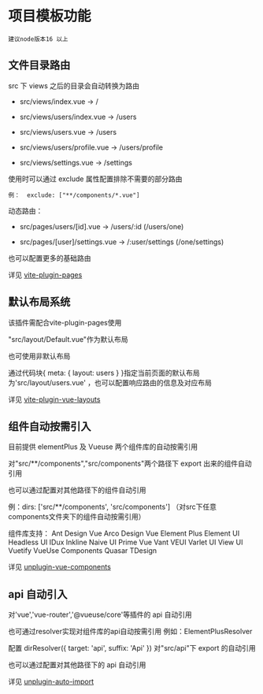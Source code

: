# 项目模板功能

    建议node版本16 以上

## 文件目录路由

src 下 views 之后的目录会自动转换为路由

- src/views/index.vue -> /

- src/views/users/index.vue -> /users

- src/views/users.vue -> /users

- src/views/users/profile.vue -> /users/profile

- src/views/settings.vue -> /settings

使用时可以通过 exclude 属性配置排除不需要的部分路由

    例：  exclude: ["**/components/*.vue"]

动态路由：

- src/pages/users/[id].vue -> /users/:id (/users/one)

- src/pages/[user]/settings.vue -> /:user/settings (/one/settings)

也可以配置更多的基础路由

详见 [vite-plugin-pages](https://github.com/hannoeru/vite-plugin-pages)

## 默认布局系统

该插件需配合vite-plugin-pages使用

"src/layout/Default.vue"作为默认布局

也可使用非默认布局

通过代码块<route>{ meta: { layout: users } }</route>指定当前页面的默认布局为'src/layout/users.vue' ，也可以配置响应路由的信息及对应布局

详见 [vite-plugin-vue-layouts](https://github.com/JohnCampionJr/vite-plugin-vue-layouts)
## 组件自动按需引入

目前提供 elementPlus 及 Vueuse 两个组件库的自动按需引用

对"src/\*\*/components","src/components"两个路径下 export 出来的组件自动引用

也可以通过配置对其他路径下的组件自动引用

例：dirs: ['src/**/components', 'src/components'] （对src下任意components文件夹下的组件自动按需引用）

组件库支持：
    Ant Design Vue
    Arco Design Vue
    Element Plus
    Element UI
    Headless UI
    IDux
    Inkline
    Naive UI
    Prime Vue
    Vant
    VEUI
    Varlet UI
    View UI
    Vuetify
    VueUse Components
    Quasar
    TDesign

详见 [unplugin-vue-components](https://github.com/antfu/unplugin-vue-components) 

## api 自动引入

对'vue','vue-router','@vueuse/core'等插件的 api 自动引用

也可通过resolver实现对组件库的api自动按需引用 例如：ElementPlusResolver

配置 dirResolver({ target: 'api', suffix: 'Api' })  对"src/api"下 export 的自动引用

也可以通过配置对其他路径下的 api 自动引用

详见 [unplugin-auto-import](https://github.com/antfu/unplugin-auto-import)
